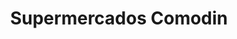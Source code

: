 ---
title: "Supermercados Comodin"
url: /san-miguel-de-tucuman/supermercados-comodin/
shop: supermercado
---